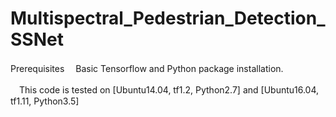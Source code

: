 # Multispectral_Pedestrian_Detection_SSNet

Prerequisites
　Basic Tensorflow and Python package installation.

　This code is tested on [Ubuntu14.04, tf1.2, Python2.7] and [Ubuntu16.04, tf1.11, Python3.5]
